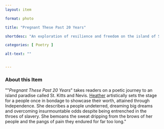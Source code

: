 ```yaml
--- 
layout: item 

format: photo 

title: "Pregnant These Past 20 Years"

shortdesc: "An exploration of resilience and freedom on the island of St. Kitts and Nevis through poetic prose."

categories: [ Poetry ]

alt-text: ""  


--- 
```


### About this Item 

""_Pregnant These Past 20 Years_" takes readers on a poetic journey to an island paradise called St. Kitts and Nevis. [Heather](https://cfbcworks.github.io/Independence40SKN/people/SKN40_A33.html) artistically sets the stage for a people once in bondage to showcase their worth, attained through Independence. She describes a people undeterred, dreaming big dreams and overcoming insurmountable odds despite being entrenched in the throes of slavery. She bemoans the sweat dripping from the brows of her people and the pangs of pain they endured for far too long."
